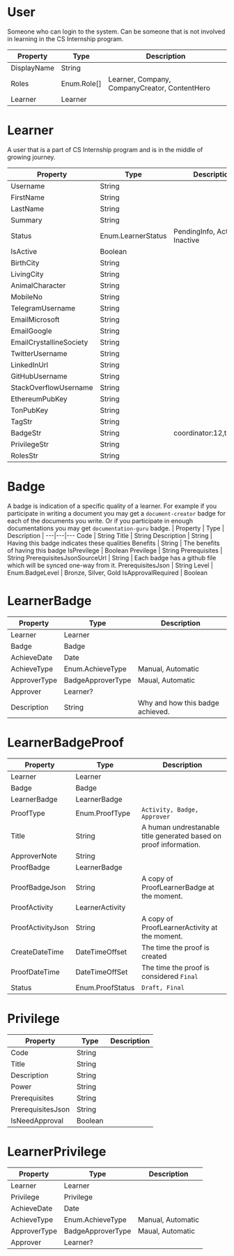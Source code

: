 # User
Someone who can login to the system. Can be someone that is not involved in learning in the CS Internship program.
 
| Property | Type | Description |
---|---|---
DisplayName | String |  
Roles | Enum.Role[]  | Learner, Company, CompanyCreator, ContentHero 
Learner | Learner


 # Learner
A user that is a part of CS Internship program and is in the middle of growing journey.

Property | Type | Description
---|---|---
Username | String   
FirstName | String   
LastName | String   
Summary | String   
Status  | Enum.LearnerStatus | PendingInfo, Active, Inactive
IsActive | Boolean   
BirthCity | String   
LivingCity | String   
AnimalCharacter | String   
MobileNo | String   
TelegramUsername | String   
EmailMicrosoft | String   
EmailGoogle | String   
EmailCrystallineSociety | String   
TwitterUsername | String   
LinkedInUrl | String   
GitHubUsername | String   
StackOverflowUsername | String   
EthereumPubKey | String   
TonPubKey | String   
TagStr | String   
BadgeStr| String | coordinator:12,typer:56  
PrivilegeStr | String   
RolesStr | String   

# Badge
A badge is indication of a specific quality of a learner. For example if you participate in writing a document you may get a `document-creator` badge for each of the documents you write. Or if you participate in enough documentations you may get `documentation-guru` badge.
| Property | Type | Description |
---|---|---
Code | String
Title | String
Description | String | Having this badge indicates these qualities
Benefits | String | The benefits of having this badge
IsPrevilege | Boolean
Previlege | String
Prerequisites | String
PrerequisitesJsonSourceUrl | String | Each badge has a github file which will be synced one-way from it.
PrerequisitesJson | String
Level | Enum.BadgeLevel | Bronze, Silver, Gold
IsApprovalRequired | Boolean


# LearnerBadge
| Property | Type | Description |
---|---|---
Learner | Learner
Badge | Badge
AchieveDate | Date
AchieveType | Enum.AchieveType | Manual, Automatic
ApproverType | BadgeApproverType | Maual, Automatic
Approver | Learner?
Description | String | Why and how this badge achieved.


# LearnerBadgeProof
| Property | Type | Description |
---|---|---
Learner | Learner
Badge | Badge
LearnerBadge | LearnerBadge
ProofType | Enum.ProofType | `Activity, Badge, Approver`
Title | String | A human undrestanable title generated based on proof information.
ApproverNote | String
ProofBadge | LearnerBadge
ProofBadgeJson | String | A copy of ProofLearnerBadge at the moment.
ProofActivity | LearnerActivity
ProofActivityJson | String | A copy of ProofLearnerActivity at the moment.
CreateDateTime | DateTimeOffset | The time the proof is created
ProofDateTime | DateTimeOffSet | The time the proof is considered `Final`
Status | Enum.ProofStatus | `Draft, Final`



# Privilege
| Property | Type | Description |
---|---|---
Code | String
Title | String
Description | String
Power | String
Prerequisites | String
PrerequisitesJson | String
IsNeedApproval | Boolean


# LearnerPrivilege
| Property | Type | Description |
---|---|---
Learner | Learner
Privilege | Privilege
AchieveDate | Date
AchieveType | Enum.AchieveType | Manual, Automatic
ApproverType | BadgeApproverType | Maual, Automatic
Approver | Learner?


